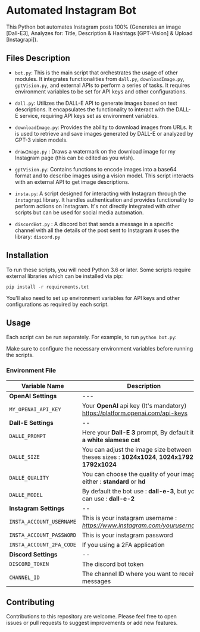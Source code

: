 # Automated Instagram Bot

 This Python bot automates Instagram posts 100% (Generates an image [Dall-E3], Analyzes for: Title, Description & Hashtags [GPT-Vision] & Upload [Instagrapi]).

## Files Description

- `bot.py`: This is the main script that orchestrates the usage of other modules. It integrates functionalities from `dall.py`, `downloadImage.py`, `gptVision.py`, and external APIs to perform a series of tasks. It requires environment variables to be set for API keys and other configurations.

- `dall.py`: Utilizes the DALL-E API to generate images based on text descriptions. It encapsulates the functionality to interact with the DALL-E service, requiring API keys set as environment variables.

- `downloadImage.py`: Provides the ability to download images from URLs. It is used to retrieve and save images generated by DALL-E or analyzed by GPT-3 vision models.

- `drawImage.py` : Draws a watermark on the download image for my Instagram page (this can be edited as you wish).

- `gptVision.py`: Contains functions to encode images into a base64 format and to describe images using a vision model. This script interacts with an external API to get image descriptions.

- `insta.py`: A script designed for interacting with Instagram through the `instagrapi` library. It handles authentication and provides functionality to perform actions on Instagram. It's not directly integrated with other scripts but can be used for social media automation.

- `discordBot.py` : A discord bot that sends a message in a specific channel with all the details of the post sent to Instagram
it uses the library: `discord.py`

## Installation

To run these scripts, you will need Python 3.6 or later. Some scripts require external libraries which can be installed via pip:

```
pip install -r requirements.txt
```


You'll also need to set up environment variables for API keys and other configurations as required by each script.

## Usage

Each script can be run separately. For example, to run `python bot.py`:


Make sure to configure the necessary environment variables before running the scripts.

### Environment File

| Variable Name | Description |
| --- | --- |
| **OpenAI Settings** | --- |
| `MY_OPENAI_API_KEY` | Your **OpenAI** api key (It's mandatory) https://platform.openai.com/api-keys |
| **Dall-E Settings** | -- |
| `DALLE_PROMPT` | Here your **Dall-E 3** prompt, By default it's : __a white siamese cat__ |
| `DALLE_SIZE` | You can adjust the image size between theses sizes : **1024x1024**, **1024x1792** & **1792x1024**|
| `DALLE_QUALITY` |  You can choose the quality of your image, either : **standard** or **hd** |
| `DALLE_MODEL` | By default the bot use : **dall-e-3**, but you can use : **dall-e-2** |
| **Instagram Settings** | -- |
| `INSTA_ACCOUNT_USERNAME` | This is your instagram username : *https://www.instagram.com/yourusername/* |
| `INSTA_ACCOUNT_PASSWORD` | This is your instagram password |
| `INSTA_ACCOUNT_2FA_CODE` | If you using a 2FA application |
| **Discord Settings** | -- |
| `DISCORD_TOKEN` | The discord bot token |
| `CHANNEL_ID` | The channel ID where you want to receive messages |

## Contributing

Contributions to this repository are welcome. Please feel free to open issues or pull requests to suggest improvements or add new features.

